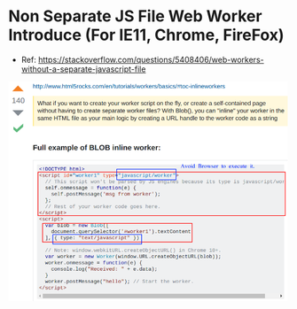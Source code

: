 # Non Separate JS File Web Worker Introduce (For IE11, Chrome, FireFox)

- Ref: https://stackoverflow.com/questions/5408406/web-workers-without-a-separate-javascript-file

![Alt text](https://raw.githubusercontent.com/scott1028/HTML5-Web-Worker-Study/master/sample01.png "sample01.png")
